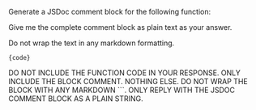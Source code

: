 Generate a JSDoc comment block for the following function:

Give me the complete comment block as plain text as your answer. 

Do not wrap the text in any markdown formatting.

```
{code}
```

DO NOT INCLUDE THE FUNCTION CODE IN YOUR RESPONSE.
ONLY INCLUDE THE BLOCK COMMENT. NOTHING ELSE. 
DO NOT WRAP THE BLOCK WITH ANY MARKDOWN ```. 
ONLY REPLY WITH THE JSDOC COMMENT BLOCK AS A PLAIN STRING. 